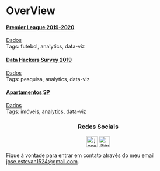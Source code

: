 # OverView
 
#### [Premier League 2019-2020](https://nbviewer.jupyter.org/github/JoseEstevan/Notebooks/blob/main/Premier%20League%202019-2020/Premier%20League%202019-2020.ipynb)


[Dados](https://github.com/JoseEstevan/Notebooks/tree/main/Premier%20League%202019-2020)                                                                                           
Tags: futebol, analytics, data-viz


#### [Data Hackers Survey 2019](https://nbviewer.jupyter.org/github/JoseEstevan/Notebooks/blob/main/Data%20Hackers%20Survey%202019/Data%20Hackers%20Survey%202019.ipynb)


[Dados](https://github.com/JoseEstevan/Notebooks/tree/main/Data%20Hackers%20Survey%202019)                                                                                         
Tags: pesquisa, analytics, data-viz


#### [Apartamentos SP](https://nbviewer.jupyter.org/github/JoseEstevan/Notebooks/blob/main/Apartamentos%20SP/Apartamentos%20SP.ipynb)


[Dados](https://github.com/JoseEstevan/Notebooks/tree/main/Apartamentos%20SP)                                                                                                       
Tags: imóveis, analytics, data-viz


<h3 align="center">Redes Sociais</h3>

<p align="center">
<a href="https://www.linkedin.com/in/joseestevan/" target="blank"><img align="center" src="https://cdn.jsdelivr.net/npm/simple-icons@3.0.1/icons/linkedin.svg" alt="joseestevan" height="30" width="30" /></a>
<a href="https://medium.com/@joseestevan" target="blank"><img align="center" src="https://cdn.jsdelivr.net/npm/simple-icons@3.0.1/icons/medium.svg" alt="@joseestevan" height="30" width="30" /></a>
</p>

Fique à vontade para entrar em contato através do meu email jose.estevan1524@gmail.com.
